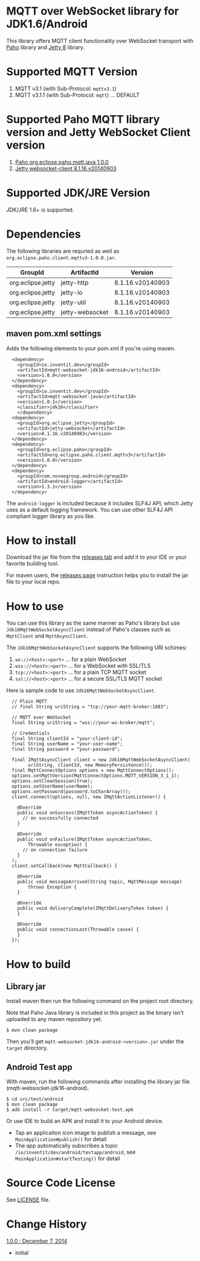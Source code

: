# MQTT over WebSocket  library for JDK1.6/Android

This library offers MQTT client functionality over WebSocket transport with [Paho](http://www.eclipse.org/paho/) library and [Jetty 8](http://www.eclipse.org/jetty/) library.

# Supported MQTT Version

1. MQTT v3.1   (with Sub-Protocol: `mqttv3.1`)
1. MQTT v3.1.1 (with Sub-Protocol: `mqtt`) ... DEFAULT

# Supported Paho MQTT library version and Jetty WebSocket Client version

1. [Paho org.eclipse.paho.mqtt.java 1.0.0](http://git.eclipse.org/c/paho/org.eclipse.paho.mqtt.java.git/tag/?id=v1.0.0)
1. [Jetty websocket-client 8.1.16.v20140903](http://download.eclipse.org/jetty/stable-8/apidocs/index.html?org/eclipse/jetty/websocket/package-summary.html)

# Supported JDK/JRE Version

JDK/JRE 1.6+ is supported.

# Dependencies

The following libraries are requried as well as `org.eclipse.paho.client.mqttv3-1.0.0.jar`.

| GroupId         | ArtifactId     | Version        |
|-----------------|----------------|----------------|
|org.eclipse.jetty|jetty-http      |8.1.16.v20140903|
|org.eclipse.jetty|jetty-io        |8.1.16.v20140903|
|org.eclipse.jetty|jetty-util      |8.1.16.v20140903|
|org.eclipse.jetty|jetty-websocket |8.1.16.v20140903|

## maven pom.xml settings

Adds the following elements to your pom.xml if you're using maven.

```
  <dependency>
    <groupId>io.inventit.dev</groupId>
    <artifactId>mqtt-websocket-jdk16-android</artifactId>
    <version>1.0.0</version>
  </dependency>
  <dependency>
    <groupId>io.inventit.dev</groupId>
    <artifactId>mqtt-websocket-java</artifactId>
    <version>1.0.1</version>
    <classifier>jdk16</classifier>
    </dependency>
  <dependency>
    <groupId>org.eclipse.jetty</groupId>
    <artifactId>jetty-websocket</artifactId>
    <version>8.1.16.v20140903</version>
  </dependency>
  <dependency>
    <groupId>org.eclipse.paho</groupId>
    <artifactId>org.eclipse.paho.client.mqttv3</artifactId>
    <version>1.0.0</version>
  </dependency>
  <dependency>
    <groupId>com.noveogroup.android</groupId>
    <artifactId>android-logger</artifactId>
    <version>1.3.1</version>
  </dependency>
```

The `android-logger` is included because it includes SLF4J API, which Jetty uses as a default logging framework. You can use other SLF4J API compliant logger library as you like.

# How to install
Download the jar file from the [releases tab](https://github.com/inventit/mqtt-websocket-jdk16-android/releases/) and add it to your IDE or your favorite building tool.

For maven users, the [releases page](https://github.com/inventit/mqtt-websocket-jdk16-android/releases/) instruction helps you to install the jar file to your local repo.

# How to use
You can use this library as the same manner as Paho's library but use `Jdk16MqttWebSocketAsyncClient` instead of Paho's classes such as `MqttClient` and `MqttAsyncClient`.

The `Jdk16MqttWebSocketAsyncClient` supports the following URI schimes:

1. `ws://<host>:<port>`  ... for a plain WebSocket
1. `wss://<host>:<port>` ... for a WebSocket with SSL/TLS
1. `tcp://<host>:<port>` ... for a plain TCP MQTT socket
1. `ssl://<host>:<port>` ... for a secure SSL/TLS MQTT socket

Here is sample code to use `Jdk16MqttWebSocketAsyncClient`.

      // Plain MQTT
      // final String uriString = "tcp://your-mqtt-broker:1883";

      // MQTT over WebSocket
      final String uriString = "wss://your-ws-broker/mqtt";

      // Credentials
      final String clientId = "your-client-id";
      final String userName = "your-user-name";
      final String password = "your-password";

      final IMqttAsyncClient client = new Jdk16MqttWebSocketAsyncClient(
      		uriString, clientId, new MemoryPersistence());
      final MqttConnectOptions options = new MqttConnectOptions();
      options.setMqttVersion(MqttConnectOptions.MQTT_VERSION_3_1_1);
      options.setCleanSession(true);
      options.setUserName(userName);
      options.setPassword(password.toCharArray());
      client.connect(options, null, new IMqttActionListener() {

        @Override
        public void onSuccess(IMqttToken asyncActionToken) {
          // on successfully connected
        }

        @Override
        public void onFailure(IMqttToken asyncActionToken,
            Throwable exception) {
          // on connection failure
        }
      );
      client.setCallback(new MqttCallback() {

        @Override
        public void messageArrived(String topic, MqttMessage message)
            throws Exception {
        }

        @Override
        public void deliveryComplete(IMqttDeliveryToken token) {
        }

        @Override
        public void connectionLost(Throwable cause) {
        }
      });

# How to build

## Library jar

Install maven then run the following command on the project root directory.

Note that Paho Java library is included in this project as the binary isn't uploaded to any maven repository yet.

    $ mvn clean package

Then you'll get `mqtt-websocket-jdk16-android-<version>.jar` under the `target` directory.

## Android Test app

With maven, run the following commands after installing the library jar file (mqtt-websocket-jdk16-android).

    $ cd src/test/android
    $ mvn clean package
    $ adb install -r target/mqtt-websocket-test.apk

Or use IDE to build an APK and install it to your Android device.

 * Tap an applicaiton icon image to publish a message, see `MainApplication#publish()` for detail
 * The app automatically subscribes a topic `/io/inventit/dev/android/testapp/android`, see `MainApplication#startTesting()` for detail

# Source Code License

See [LICENSE](https://github.com/inventit/mqtt-websocket-jdk16-android/blob/master/LICENSE) file.

# Change History

[1.0.0 : December 7, 2014](https://github.com/inventit/mqtt-websocket-jdk16-android/releases/tag/1.0.0)

* Initial
